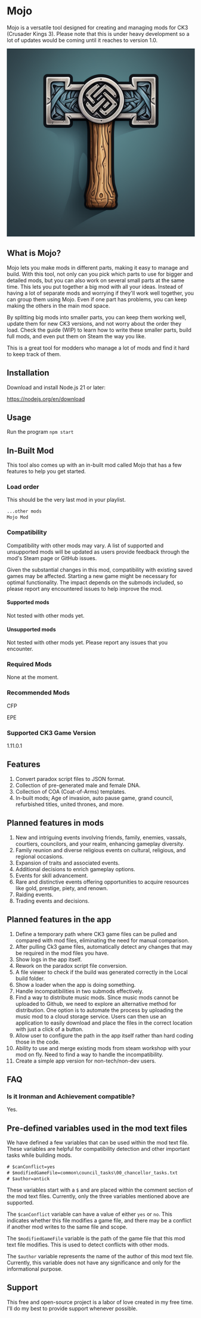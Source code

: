 # Mojo

Mojo is a versatile tool designed for creating and managing mods for CK3 (Crusader Kings 3). Please note that this is
under heavy development so a lot of updates would be coming until it reaches to version 1.0.

![Mojo By Antick](snapshot.png)

## What is Mojo?

Mojo lets you make mods in different parts, making it easy to manage and build. With this tool, not only can you pick 
which parts to use for bigger and detailed mods, but you can also work on several small parts at the same time. This 
lets you put together a big mod with all your ideas. Instead of having a lot of separate mods and worrying if they'll 
work well together, you can group them using Mojo. Even if one part has problems, you can keep making the others in the 
main mod space.

By splitting big mods into smaller parts, you can keep them working well, update them for new CK3 versions, and not 
worry about the order they load. Check the guide (WIP) to learn how to write these smaller parts, build full mods, and 
even put them on Steam the way you like.

This is a great tool for modders who manage a lot of mods and find it hard to keep track of them.

## Installation

Download and install Node.js 21 or later:

https://nodejs.org/en/download

## Usage

Run the program `npm start`

## In-Built Mod

This tool also comes up with an in-built mod called Mojo that has a few features to help you get started.

### Load order

This should be the very last mod in your playlist.

```
...other mods
Mojo Mod
```

### Compatibility

Compatibility with other mods may vary. A list of supported and unsupported mods will be updated as users provide 
feedback through the mod's Steam page or GitHub issues.

Given the substantial changes in this mod, compatibility with existing saved games may be affected. Starting a new 
game might be necessary for optimal functionality. The impact depends on the submods included, so please report any 
encountered issues to help improve the mod.

#### Supported mods

Not tested with other mods yet.

#### Unsupported mods

Not tested with other mods yet. Please report any issues that you encounter.

### Required Mods

None at the moment.

### Recommended Mods

CFP

EPE

### Supported CK3 Game Version

1.11.0.1

## Features

1. Convert paradox script files to JSON format.
2. Collection of pre-generated male and female DNA.
3. Collection of COA (Coat-of-Arms) templates.
4. In-built mods; Age of invasion, auto pause game, grand council, refurbished titles, united thrones, and more.

## Planned features in mods

1. New and intriguing events involving friends, family, enemies, vassals, courtiers, councilors, and your realm, enhancing gameplay diversity.
2. Family reunion and diverse religious events on cultural, religious, and regional occasions.
3. Expansion of traits and associated events.
4. Additional decisions to enrich gameplay options.
5. Events for skill advancement.
6. Rare and distinctive events offering opportunities to acquire resources like gold, prestige, piety, and renown.
7. Raiding events.
8. Trading events and decisions.

## Planned features in the app

1. Define a temporary path where CK3 game files can be pulled and compared with mod files, eliminating the need for manual comparison.
2. After pulling Ck3 game files, automatically detect any changes that may be required in the mod files you have.
3. Show logs in the app itself.
4. Rework on the paradox script file conversion.
5. A file viewer to check if the build was generated correctly in the Local build folder.
6. Show a loader when the app is doing something.
7. Handle incompatibilities in two submods effectively.
8. Find a way to distribute music mods. Since music mods cannot be uploaded to Github, we need to explore an alternative method for distribution. One option is to automate the process by uploading the music mod to a cloud storage service. Users can then use an application to easily download and place the files in the correct location with just a click of a button.
9. Allow user to configure the path in the app itself rather than hard coding those in the code.
10. Ability to use and merge existing mods from steam workshop with your mod on fly. Need to find a way to handle the incompatibility.
11. Create a simple app version for non-tech/non-dev users.

## FAQ

### Is it Ironman and Achievement compatible?

Yes.

## Pre-defined variables used in the mod text files

We have defined a few variables that can be used within the mod text file. These variables are helpful for compatibility detection and other important tasks while building mods.

```
# $canConflict=yes
# $modifiedGameFile=common\council_tasks\00_chancellor_tasks.txt
# $author=antick
```

These variables start with a `$` and are placed within the comment section of the mod text files. Currently, only the three variables mentioned above are supported.

The `$canConflict` variable can have a value of either `yes` or `no`. This indicates whether this file modifies a game file, and there may be a conflict if another mod writes to the same file and scope.

The `$modifiedGameFile` variable is the path of the game file that this mod text file modifies. This is used to detect conflicts with other mods.

The `$author` variable represents the name of the author of this mod text file. Currently, this variable does not have any significance and only for the informational purpose.

## Support

This free and open-source project is a labor of love created in my free time. I'll do my best to provide support whenever possible.
